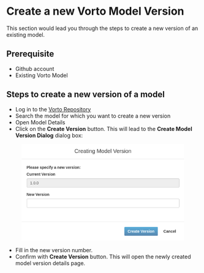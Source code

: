 # Create a new Vorto Model Version

This section would lead you through the steps to create a new version of an existing model.

## Prerequisite

* Github account
* Existing Vorto Model

## Steps to create a new version of a model

* Log in to the [Vorto Repository](http://vorto.eclipse.org)
* Search the model for which you want to create a new version
* Open Model Details
* Click on the **Create Version** button. This will lead to the **Create Model Version Dialog** dialog box:

<figure class="screenshot">
    <img src="images/model_version_dialog.png" />
</figure>

* Fill in the new version number.
* Confirm with **Create Version** button. This will open the newly created model version details page.
